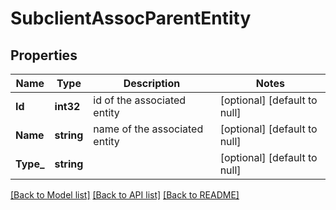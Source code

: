# SubclientAssocParentEntity

## Properties
Name | Type | Description | Notes
------------ | ------------- | ------------- | -------------
**Id** | **int32** | id of the associated entity | [optional] [default to null]
**Name** | **string** | name of the associated entity | [optional] [default to null]
**Type_** | **string** |  | [optional] [default to null]

[[Back to Model list]](../README.md#documentation-for-models) [[Back to API list]](../README.md#documentation-for-api-endpoints) [[Back to README]](../README.md)

